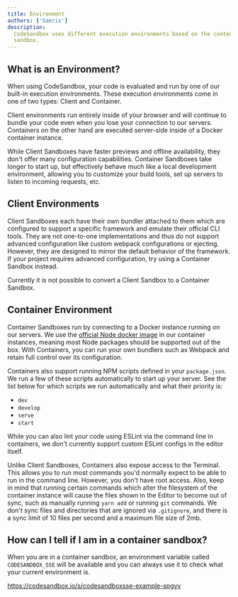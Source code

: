 ```yaml
---
title: Environment
authors: ['Saeris']
description:
  CodeSandbox uses different execution environments based on the contents of a
  sandbox.
---
```


## What is an Environment?

When using CodeSandbox, your code is evaluated and run by one of our built-in
execution environments. These execution environments come in one of two types:
Client and Container.

Client environments run entirely inside of your browser and will continue to
bundle your code even when you lose your connection to our servers. Containers
on the other hand are executed server-side inside of a Docker container
instance.

While Client Sandboxes have faster previews and offline availability, they don't offer many configuration capabilities. Container Sandboxes take longer to start up, but effectively
behave much like a local development environment, allowing you to customize your
build tools, set up servers to listen to incoming requests, etc.

## Client Environments

Client Sandboxes each have their own bundler attached to them which are
configured to support a specific framework and emulate their official CLI tools.
They are not one-to-one implementations and thus do not support advanced
configuration like custom webpack configurations or ejecting. However, they are
designed to mirror the default behavior of the framework. If your project
requires advanced configuration, try using a Container Sandbox instead.

Currently it is not possible to convert a Client Sandbox to a Container Sandbox.

## Container Environment

Container Sandboxes run by connecting to a Docker instance running on our
servers. We use the [official Node docker image](https://hub.docker.com/_/node)
in our container instances, meaning most Node packages should be supported out
of the box. With Containers, you can run your own bundlers such as Webpack and
retain full control over its configuration.

Containers also support running NPM scripts defined in your `package.json`. We
run a few of these scripts automatically to start up your server. See the list
below for which scripts we run automatically and what their priority is:

- `dev`
- `develop`
- `serve`
- `start`

While you can also lint your code using ESLint via the command line in
containers, we don't currently support custom ESLint configs in the editor
itself.

Unlike Client Sandboxes, Containers also expose access to the Terminal. This
allows you to run most commands you'd normally expect to be able to run in the
command line. However, you don't have root access. Also, keep in mind that
running certain commands which alter the filesystem of the container instance
will cause the files shown in the Editor to become out of sync, such as manually
running `yarn add` or running `git` commands. We don't sync files and
directories that are ignored via `.gitignore`, and there is a sync limit of 10
files per second and a maximum file size of 2mb.

## How can I tell if I am in a container sandbox?

When you are in a container sandbox, an environment variable called
`CODESANDBOX_SSE` will be available and you can always use it to check what your
current environment is.

https://codesandbox.io/s/codesandboxsse-example-spgyv
